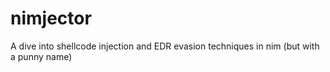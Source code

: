 # nimjector
A dive into shellcode injection and EDR evasion techniques in nim (but with a punny name)
